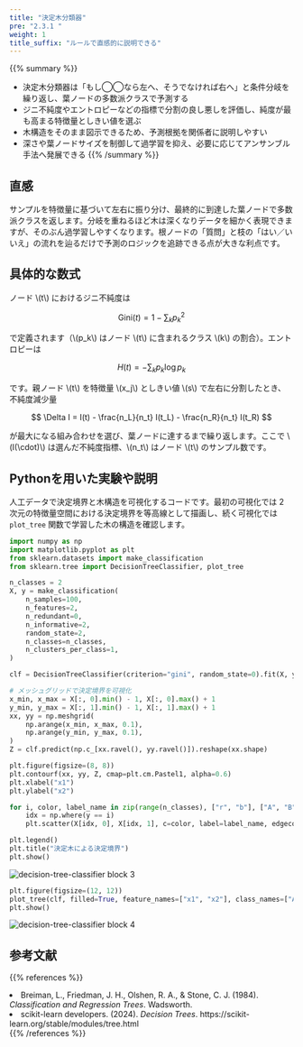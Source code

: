 ```yaml
---
title: "決定木分類器"
pre: "2.3.1 "
weight: 1
title_suffix: "ルールで直感的に説明できる"
---
```


{{% summary %}}
- 決定木分類器は「もし◯◯なら左へ、そうでなければ右へ」と条件分岐を繰り返し、葉ノードの多数派クラスで予測する
- ジニ不純度やエントロピーなどの指標で分割の良し悪しを評価し、純度が最も高まる特徴量としきい値を選ぶ
- 木構造をそのまま図示できるため、予測根拠を関係者に説明しやすい
- 深さや葉ノードサイズを制御して過学習を抑え、必要に応じてアンサンブル手法へ発展できる
{{% /summary %}}

## 直感
サンプルを特徴量に基づいて左右に振り分け、最終的に到達した葉ノードで多数派クラスを返します。分岐を重ねるほど木は深くなりデータを細かく表現できますが、そのぶん過学習しやすくなります。根ノードの「質問」と枝の「はい／いいえ」の流れを辿るだけで予測のロジックを追跡できる点が大きな利点です。

## 具体的な数式
ノード \\(t\\) におけるジニ不純度は

$$
\mathrm{Gini}(t) = 1 - \sum_k p_k^2
$$

で定義されます（\\(p_k\\) はノード \\(t\\) に含まれるクラス \\(k\\) の割合）。エントロピーは

$$
H(t) = - \sum_k p_k \log p_k
$$

です。親ノード \\(t\\) を特徴量 \\(x_j\\) としきい値 \\(s\\) で左右に分割したとき、不純度減少量

$$
\Delta I = I(t) - \frac{n_L}{n_t} I(t_L) - \frac{n_R}{n_t} I(t_R)
$$

が最大になる組み合わせを選び、葉ノードに達するまで繰り返します。ここで \\(I(\cdot)\\) は選んだ不純度指標、\\(n_t\\) はノード \\(t\\) のサンプル数です。

## Pythonを用いた実験や説明
人工データで決定境界と木構造を可視化するコードです。最初の可視化では 2 次元の特徴量空間における決定境界を等高線として描画し、続く可視化では `plot_tree` 関数で学習した木の構造を確認します。
```python
import numpy as np
import matplotlib.pyplot as plt
from sklearn.datasets import make_classification
from sklearn.tree import DecisionTreeClassifier, plot_tree

n_classes = 2
X, y = make_classification(
    n_samples=100,
    n_features=2,
    n_redundant=0,
    n_informative=2,
    random_state=2,
    n_classes=n_classes,
    n_clusters_per_class=1,
)

clf = DecisionTreeClassifier(criterion="gini", random_state=0).fit(X, y)

# メッシュグリッドで決定境界を可視化
x_min, x_max = X[:, 0].min() - 1, X[:, 0].max() + 1
y_min, y_max = X[:, 1].min() - 1, X[:, 1].max() + 1
xx, yy = np.meshgrid(
    np.arange(x_min, x_max, 0.1),
    np.arange(y_min, y_max, 0.1),
)
Z = clf.predict(np.c_[xx.ravel(), yy.ravel()]).reshape(xx.shape)

plt.figure(figsize=(8, 8))
plt.contourf(xx, yy, Z, cmap=plt.cm.Pastel1, alpha=0.6)
plt.xlabel("x1")
plt.ylabel("x2")

for i, color, label_name in zip(range(n_classes), ["r", "b"], ["A", "B"]):
    idx = np.where(y == i)
    plt.scatter(X[idx, 0], X[idx, 1], c=color, label=label_name, edgecolor="k")

plt.legend()
plt.title("決定木による決定境界")
plt.show()
```

![decision-tree-classifier block 3](/images/basic/tree/decision-tree-classifier_block03.svg)

```python
plt.figure(figsize=(12, 12))
plot_tree(clf, filled=True, feature_names=["x1", "x2"], class_names=["A", "B"])
plt.show()
```

![decision-tree-classifier block 4](/images/basic/tree/decision-tree-classifier_block04.svg)

## 参考文献
{{% references %}}
<li>Breiman, L., Friedman, J. H., Olshen, R. A., &amp; Stone, C. J. (1984). <i>Classification and Regression Trees</i>. Wadsworth.</li>
<li>scikit-learn developers. (2024). <i>Decision Trees</i>. https://scikit-learn.org/stable/modules/tree.html</li>
{{% /references %}}
